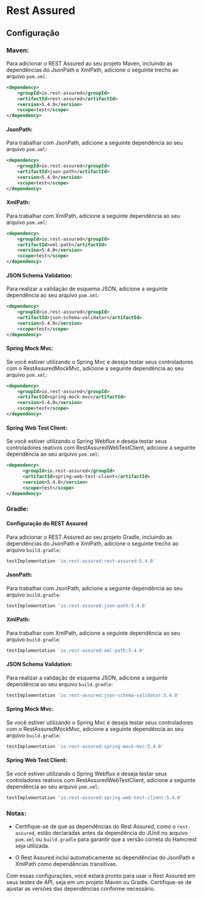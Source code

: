 # Rest Assured

## Configuração

### Maven:

Para adicionar o REST Assured ao seu projeto Maven, incluindo as dependências do JsonPath e XmlPath, adicione o seguinte trecho ao arquivo `pom.xml`:

```xml
<dependency>
    <groupId>io.rest-assured</groupId>
    <artifactId>rest-assured</artifactId>
    <version>5.4.0</version>
    <scope>test</scope>
</dependency>
```

#### JsonPath:

Para trabalhar com JsonPath, adicione a seguinte dependência ao seu arquivo `pom.xml`:

```xml
<dependency>
    <groupId>io.rest-assured</groupId>
    <artifactId>json-path</artifactId>
    <version>5.4.0</version>
    <scope>test</scope>
</dependency>
```

#### XmlPath:

Para trabalhar com XmlPath, adicione a seguinte dependência ao seu arquivo `pom.xml`:

```xml
<dependency>
    <groupId>io.rest-assured</groupId>
    <artifactId>xml-path</artifactId>
    <version>5.4.0</version>
    <scope>test</scope>
</dependency>
```

#### JSON Schema Validation:

Para realizar a validação de esquema JSON, adicione a seguinte dependência ao seu arquivo `pom.xml`:

```xml
<dependency>
    <groupId>io.rest-assured</groupId>
    <artifactId>json-schema-validator</artifactId>
    <version>5.4.0</version>
    <scope>test</scope>
</dependency>
```

#### Spring Mock Mvc:

Se você estiver utilizando o Spring Mvc e deseja testar seus controladores com o RestAssuredMockMvc, adicione a seguinte dependência ao seu arquivo `pom.xml`:

```xml
<dependency>
    <groupId>io.rest-assured</groupId>
    <artifactId>spring-mock-mvc</artifactId>
    <version>5.4.0</version>
    <scope>test</scope>
</dependency>
```

#### Spring Web Test Client:

Se você estiver utilizando o Spring Webflux e deseja testar seus controladores reativos com RestAssuredWebTestClient, adicione a seguinte dependência ao seu arquivo `pom.xml`:

```xml
<dependency>
      <groupId>io.rest-assured</groupId>
      <artifactId>spring-web-test-client</artifactId>
      <version>5.4.0</version>
      <scope>test</scope>
</dependency>
```

### Gradle:

#### Configuração do REST Assured 

Para adicionar o REST Assured ao seu projeto Gradle, incluindo as dependências do JsonPath e XmlPath, adicione o seguinte trecho ao arquivo `build.gradle`:

```groovy
testImplementation 'io.rest-assured:rest-assured:5.4.0'
```

#### JsonPath:

Para trabalhar com JsonPath, adicione a seguinte dependência ao seu arquivo `build.gradle`:

```groovy
testImplementation 'io.rest-assured:json-path:5.4.0'
```

#### XmlPath:

Para trabalhar com XmlPath, adicione a seguinte dependência ao seu arquivo `build.gradle`:

```groovy
testImplementation 'io.rest-assured:xml-path:5.4.0'
```

#### JSON Schema Validation:

Para realizar a validação de esquema JSON, adicione a seguinte dependência ao seu arquivo `build.gradle`:

```groovy
testImplementation 'io.rest-assured:json-schema-validator:5.4.0'
```

#### Spring Mock Mvc:

Se você estiver utilizando o Spring Mvc e deseja testar seus controladores com o RestAssuredMockMvc, adicione a seguinte dependência ao seu arquivo `build.gradle`:

```groovy
testImplementation 'io.rest-assured:spring-mock-mvc:5.4.0'
```

#### Spring Web Test Client:

Se você estiver utilizando o Spring Webflux e deseja testar seus controladores reativos com RestAssuredWebTestClient, adicione a seguinte dependência ao seu arquivo `pom.xml`:

```groovy
testImplementation 'io.rest-assured:spring-web-test-client:5.4.0'
```

### Notas:

- Certifique-se de que as dependências do Rest Assured, como o `rest-assured`, estão declaradas antes da dependência do JUnit no arquivo `pom.xml` ou `build.gradle` para garantir que a versão correta do Hamcrest seja utilizada.

- O Rest Assured inclui automaticamente as dependências do JsonPath e XmlPath como dependências transitivas.

Com essas configurações, você estará pronto para usar o Rest Assured em seus testes de API, seja em um projeto Maven ou Gradle. Certifique-se de ajustar as versões das dependências conforme necessário.